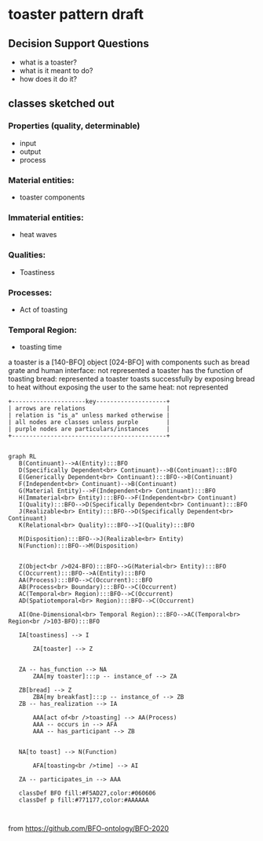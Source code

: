 # toaster pattern draft
## Decision Support Questions
- what is a toaster?
- what is it meant to do?
- how does it do it?

## classes sketched out
### Properties (quality, determinable)
 - input
 - output
 - process

### Material entities:
 - toaster components

### Immaterial entities:
 - heat waves

### Qualities:
 - Toastiness 
  
### Processes:
 - Act of toasting
  
### Temporal Region:
 - toasting time

a toaster is a [140-BFO] object [024-BFO] with components such as bread grate and human interface: not represented
a toaster has the function of toasting bread: represented
a toaster toasts successfully by exposing bread to heat without exposing the user to the same heat: not represented
  
```
+---------------------key--------------------+
| arrows are relations                       |
| relation is "is_a" unless marked otherwise |
| all nodes are classes unless purple        |
| purple nodes are particulars/instances     |
+--------------------------------------------+
```
 ```mermaid

graph RL
	B(Continuant)-->A(Entity):::BFO
	D(Specifically Dependent<br> Continuant)-->B(Continuant):::BFO
	E(Generically Dependent<br> Continuant):::BFO-->B(Continuant)
	F(Independent<br> Continuant)-->B(Continuant)
	G(Material Entity)-->F(Independent<br> Continuant):::BFO
	H(Immaterial<br> Entity):::BFO-->F(Independent<br> Continuant)
	I(Quality):::BFO-->D(Specifically Dependent<br> Continuant):::BFO
	J(Realizable<br> Entity):::BFO-->D(Specifically Dependent<br> Continuant)
	K(Relational<br> Quality):::BFO-->I(Quality):::BFO

	M(Disposition):::BFO-->J(Realizable<br> Entity)
	N(Function):::BFO-->M(Disposition)


	Z(Object<br />024-BFO):::BFO-->G(Material<br> Entity):::BFO
	C(Occurrent):::BFO-->A(Entity):::BFO
	AA(Process):::BFO-->C(Occurrent):::BFO
	AB(Process<br> Boundary):::BFO-->C(Occurrent)
	AC(Temporal<br> Region):::BFO-->C(Occurrent)
	AD(Spatiotemporal<br> Region):::BFO-->C(Occurrent)
	
	AI(One-Dimensional<br> Temporal Region):::BFO-->AC(Temporal<br> Region<br />103-BFO):::BFO
	
	IA[toastiness] --> I
		
    	ZA[toaster] --> Z
	
	
	ZA -- has_function --> NA
		ZAA[my toaster]:::p -- instance_of --> ZA
	
	ZB[bread] --> Z
		ZBA[my breakfast]:::p -- instance_of --> ZB
	ZB -- has_realization --> IA
	
		AAA[act of<br />toasting] --> AA(Process)
		AAA -- occurs in --> AFA
		AAA -- has_participant --> ZB
		
	
	NA[to toast] --> N(Function)
	
		AFA[toasting<br />time] --> AI

	ZA -- participates_in --> AAA

    classDef BFO fill:#F5AD27,color:#060606
    classDef p fill:#771177,color:#AAAAAA

	
```
from https://github.com/BFO-ontology/BFO-2020
